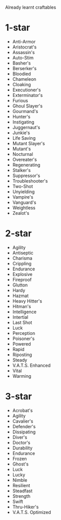 Already learnt craftables

# 1-star
* Anti-Armor
* Aristocrat's
* Assassin's
* Auto-Stim
* Basher's
* Berserker's
* Bloodied
* Chameleon
* Cloaking
* Executioner's
* Exterminator's
* Furious
* Ghoul Slayer's
* Gourmand's
* Hunter's
* Instigating
* Juggernaut's
* Junkie's
* Life Saving
* Mutant Slayer's
* Mutant's
* Nocturnal
* Overeater's
* Regenerating
* Stalker's
* Suppressor's
* Troubleshooter's
* Two-Shot
* Unyielding
* Vampire's
* Vanguard's
* Weightless
* Zealot's

# 2-star
* Agility
* Antiseptic
* Charisma
* Crippling
* Endurance
* Explosive
* Fireproof
* Glutton
* Hardy
* Hazmat
* Heavy Hitter's
* Hitman's
* Intelligence
* Intertial
* Last Shot
* Luck
* Perception
* Poisoner's
* Powered
* Rapid
* Riposting
* Steady
* V.A.T.S. Enhanced
* Vital
* Warming

# 3-star
* Acrobat's
* Agility
* Cavalier's
* Defender's
* Dissipating
* Diver's
* Doctor's
* Durability
* Endurance
* Frozen
* Ghost's
* Luck
* Lucky
* Nimble
* Resilient
* Steadfast
* Strength
* Swift
* Thru-Hiker's
* V.A.T.S. Optimized
